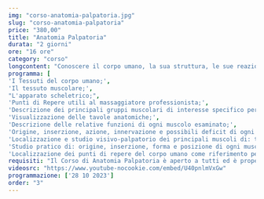 ```yaml
---
img: "corso-anatomia-palpatoria.jpg"
slug: "corso-anatomia-palpatoria"
price: "380,00"
title: "Anatomia Palpatoria"
durata: "2 giorni"
ore: "16 ore"
category: "corso"
longcontent: "Conoscere il corpo umano, la sua struttura, le sue reazioni, i suoi bisogni, &eacute; fondamentale per ogni massaggiatore. Ogni gesto, ogni manovra deve essere guidata dalla consapevolezza di ciò che si sta facendo e di ciò che si vuole ottenere. La conoscenza dell&apos;anatomia e della fisiologia umana è anche una garanzia di serietà e professionalità dell&apos;operatore nei confronti della persona che si prende cura. Per sapere cosa fare o non fare in diverse situazioni &eacute; necessario avere una conoscenza approfondita della fisiologia del corpo umano. Questa conoscenza la puoi acquisire con il Corso di Anatomia Palpatoria di Tao - Scuola Nazionale di Massaggio, dove potrai imparare nozioni teoriche complesse in modo semplice, grazie al nostro metodo che ti farà vivere un’esperienza visiva e &quot;viva&quot; sul corpo umano, permettendoti di capire in modo chiaro ed esaustivo la struttura e la posizione di ogni distretto corporeo analizzato."
programma: [
'I Tessuti del corpo umano;',
'Il tessuto muscolare;',
"L'apparato scheletrico;",
'Punti di Repere utili al massaggiatore professionista;',
'Descrizione dei principali gruppi muscolari di interesse specifico per il massaggiatore professionista;',
'Visualizzazione delle tavole anatomiche;',
'Descrizione delle relative funzioni di ogni muscolo esaminato;',
'Origine, inserzione, azione, innervazione e possibili deficit di ogni muscolo esaminato;',
'Localizzazione e studio visivo-palpatorio dei principali muscoli di: tronco, arto superiore, bacino e arto inferiore;',
'Studio pratico di: origine, inserzione, forma e posizione di ogni muscolo trattato;',
'Localizzazione dei punti di repere del corpo umano come riferimento per il massaggiatore professionista.']
requisiti: "Il Corso di Anatomia Palpatoria è aperto a tutti ed è propedeutico per il Corso di Taping Elastico e per il Diploma Nazionale in Tecniche Avanzate di Massaggio."
videosrc: "https://www.youtube-nocookie.com/embed/U40pnlmVxGw"
programmazione: ['28 10 2023']  
order: "3"  
---
```

